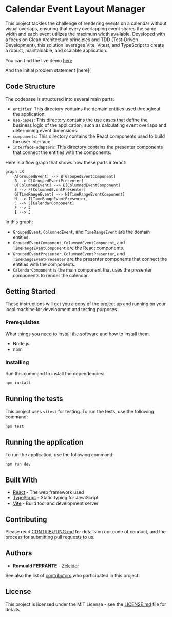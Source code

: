 # Calendar Event Layout Manager

This project tackles the challenge of rendering events on a calendar without visual overlaps, ensuring that every overlapping event shares the same width and each event utilizes the maximum width available. Developed with a focus on Clean Architecture principles and TDD (Test-Driven Development), this solution leverages Vite, Vitest, and TypeScript to create a robust, maintainable, and scalable application.

You can find the live demo [here](https://codesandbox.io/p/github/Zelcider/planity-test/main?workspaceId=f445c1d1-794c-4f02-9262-c64b06db8cbf).

And the initial problem statement [here](

## Code Structure

The codebase is structured into several main parts:

- `entities`: This directory contains the domain entities used throughout the application.
- `use-cases`: This directory contains the use cases that define the business logic of the application, such as calculating event overlaps and determining event dimensions.
- `components`: This directory contains the React components used to build the user interface.
- `interface-adapters`: This directory contains the presenter components that connect the entities with the components.

Here is a flow graph that shows how these parts interact:

```mermaid
graph LR
    A[GroupedEvent] --> B[GroupedEventComponent]
    B --> C[GroupedEventPresenter]
    D[ColumnedEvent] --> E[ColumnedEventComponent]
    E --> F[ColumnedEventPresenter]
    G[TimeRangeEvent] --> H[TimeRangeEventComponent]
    H --> I[TimeRangeEventPresenter]
    C --> J[CalendarComponent]
    F --> J
    I --> J
```

In this graph:

- `GroupedEvent`, `ColumnedEvent`, and `TimeRangeEvent` are the domain entities.
- `GroupedEventComponent`, `ColumnedEventComponent`, and `TimeRangeEventComponent` are the React components.
- `GroupedEventPresenter`, `ColumnedEventPresenter`, and `TimeRangeEventPresenter` are the presenter components that connect the entities with the components.
- `CalendarComponent` is the main component that uses the presenter components to render the calendar.

## Getting Started

These instructions will get you a copy of the project up and running on your local machine for development and testing purposes.

### Prerequisites

What things you need to install the software and how to install them.

- Node.js
- npm

### Installing

Run this command to install the dependencies:

```bash
npm install
```

## Running the tests

This project uses `vitest` for testing. To run the tests, use the following command:
```bash
npm test
```

## Running the application

To run the application, use the following command:
```bash
npm run dev
```

## Built With

- [React](https://reactjs.org/) - The web framework used
- [TypeScript](https://www.typescriptlang.org/) - Static typing for JavaScript
- [Vite](https://vitejs.dev/) - Build tool and development server

## Contributing

Please read [CONTRIBUTING.md](https://gist.github.com/PurpleBooth/b24679402957c63ec426) for details on our code of conduct, and the process for submitting pull requests to us.


## Authors

- **Romuald FERRANTE**  - [Zelcider](https://github.com/Zelcider)

See also the list of [contributors](https://github.com/your/project/contributors) who participated in this project.

## License

This project is licensed under the MIT License - see the [LICENSE.md](LICENSE.md) file for details

